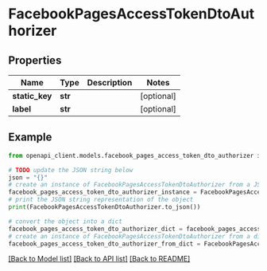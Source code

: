 # FacebookPagesAccessTokenDtoAuthorizer


## Properties

Name | Type | Description | Notes
------------ | ------------- | ------------- | -------------
**static_key** | **str** |  | [optional] 
**label** | **str** |  | [optional] 

## Example

```python
from openapi_client.models.facebook_pages_access_token_dto_authorizer import FacebookPagesAccessTokenDtoAuthorizer

# TODO update the JSON string below
json = "{}"
# create an instance of FacebookPagesAccessTokenDtoAuthorizer from a JSON string
facebook_pages_access_token_dto_authorizer_instance = FacebookPagesAccessTokenDtoAuthorizer.from_json(json)
# print the JSON string representation of the object
print(FacebookPagesAccessTokenDtoAuthorizer.to_json())

# convert the object into a dict
facebook_pages_access_token_dto_authorizer_dict = facebook_pages_access_token_dto_authorizer_instance.to_dict()
# create an instance of FacebookPagesAccessTokenDtoAuthorizer from a dict
facebook_pages_access_token_dto_authorizer_from_dict = FacebookPagesAccessTokenDtoAuthorizer.from_dict(facebook_pages_access_token_dto_authorizer_dict)
```
[[Back to Model list]](../README.md#documentation-for-models) [[Back to API list]](../README.md#documentation-for-api-endpoints) [[Back to README]](../README.md)


